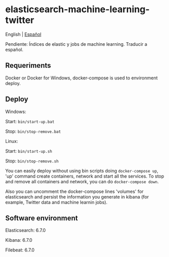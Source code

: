 # elasticsearch-machine-learning-twitter

English | [Español](./README.md)

  Pendiente: Índices de elastic y jobs de machine learning. Traducir a español.

## Requeriments

Docker or Docker for Windows, docker-compose is used to environment deploy.

## Deploy

Windows: 

Start: ```bin/start-up.bat```

Stop: ```bin/stop-remove.bat```

Linux: 

Start: ```bin/start-up.sh```

Stop: ```bin/stop-remove.sh```

You can easily deploy without using bin scripts doing ```docker-compose up```, 'up' command create containers, network and start all the services. To stop and remove all containers and network, you can do ```docker-compose down```. 

Also you can uncomment the docker-compose lines 'volumes' for elasticsearch and persist the information you generate in kibana (for example, Twitter data and machine learnin jobs).

## Software environment

Elasticsearch: 6.7.0

Kibana: 6.7.0

Filebeat: 6.7.0
